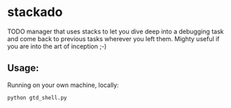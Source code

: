 stackado
========

TODO manager that uses stacks to let you dive deep into a debugging task and
come back to previous tasks wherever you left them. Mighty useful if you are
into the art of inception ;-)

## Usage:

Running on your own machine, locally:

    python gtd_shell.py
    
